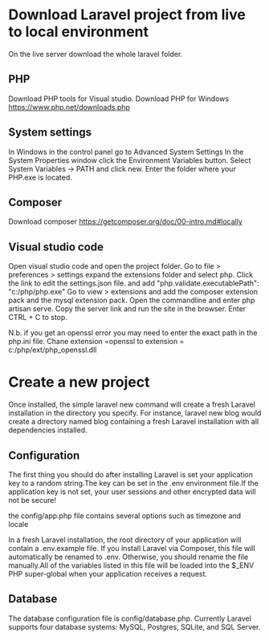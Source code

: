 Download Laravel project from live to local environment
========================================================

On the live server download the whole laravel folder.

PHP
----
Download PHP tools for Visual studio.
Download PHP for Windows https://www.php.net/downloads.php

System settings
-------------------
In Windows in the control panel go to Advanced System Settings In the System Properties window click the Environment Variables button. 
Select System Variables -> PATH and click new. Enter the folder where your PHP.exe is located.

Composer
--------
Download composer https://getcomposer.org/doc/00-intro.md#locally

Visual studio code
------------------
Open visual studio code and open the project folder.
Go to file > preferences > settings expand the extensions folder and select php. Click the link to edit the settings.json file.
and add "php.validate.executablePath": "c:/php/php.exe" 
Go to view > extensions and add the composer extension pack and the mysql extension pack.
Open the commandline and enter php artisan serve.  Copy the server link and run the site in the browser.
Enter CTRL + C to stop.

N.b. if you get an openssl error you may need to enter the exact path in the php.ini file. Chane extension =openssl to
extension = c:/php/ext/php_openssl.dll

Create a new project
====================
Once installed, the simple laravel new command will create a fresh Laravel installation in the directory you specify. For instance, laravel new blog would create a directory named blog containing a fresh Laravel installation with all dependencies installed.

Configuration
-------------
The first thing you should do after installing Laravel is set your application key to a random string.The key can be set in the .env environment file.If the application key is not set, your user sessions and other encrypted data will not be secure!

the config/app.php file contains several options such as timezone and locale

In a fresh Laravel installation, the root directory of your application will contain a .env.example file. If you install Laravel via Composer, this file will automatically be renamed to .env. Otherwise, you should rename the file manually.All of the variables listed in this file will be loaded into the $_ENV PHP super-global when your application receives a request. 

Database
--------

The database configuration file is config/database.php. Currently Laravel supports four database systems: MySQL, Postgres, SQLite, and SQL Server.

